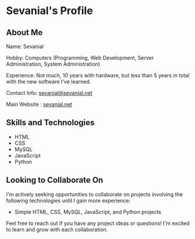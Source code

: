 # Sevanial's Profile

## About Me

Name: Sevanial

Hobby: Computers (Programming, Web Development, Server Administration, System Administration)

Experience: Not much, 10 years with hardware, but less than 5 years in total with the new software I've learned.

Contact Info: [sevanial@sevanial.net](mailto:sevanial@sevanial.net)

Main Website :  [sevanial.net](https://sevanial.net)

## Skills and Technologies

- HTML
- CSS
- MySQL
- JavaScript
- Python

## Looking to Collaborate On

I'm actively seeking opportunities to collaborate on projects involving the following technologies until I gain more 
experience:

- Simple HTML, CSS, MySQL, JavaScript, and Python projects

Feel free to reach out if you have any project ideas or questions! I'm excited to learn and grow with each collaboration.

